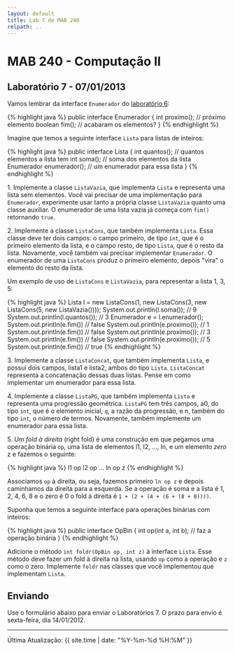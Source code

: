 ```yaml
---
layout: default
title: Lab 7 de MAB 240
relpath: ..
---
```


MAB 240 - Computação II
=======================

Laboratório 7 - 07/01/2013
--------------------------

Vamos lembrar da interface `Enumerador` do [laboratório 6](lab6.html):

{% highlight java %}
public interface Enumerador {
  int proximo();  // próximo elemento
  boolean fim();  // acabaram os elementos?
}
{% endhighlight %}

Imagine que temos a seguinte interface `Lista` para listas de inteiros:

{% highlight java %}
public interface Lista {
  int quantos();     // quantos elementos a lista tem
  int soma();        // soma dos elementos da lista
  Enumerador enumerador(); // um enumerador para essa lista
}
{% endhighlight %}

1\. Implemente a classe `ListaVazia`, que implementa `Lista` e representa uma lista sem elementos. Você vai
precisar de uma implementação para `Enumerador`, experimente usar tanto a própria classe
`ListaVazia` quanto uma classe auxiliar. O enumerador de uma lista vazia já começa com `fim()` retornando
`true`.

2\. Implemente a classe `ListaCons`, que também implementa `Lista`. Essa classe deve ter dois campos:
o campo primeiro, de tipo `int`, que é o primeiro elemento da lista, e o campo resto, de tipo `Lista`, 
que é o resto da lista. Novamente, você também vai precisar implementar `Enumerador`. O enumerador
de uma `ListaCons` produz o primeiro elemento, depois "vira" o elemento do resto da lista.

Um exemplo de uso de `ListaCons` e `ListaVazia`, para representar a lista 1, 3, 5:

{% highlight java %}
Lista l = new ListaCons(1, new ListaCons(3, new ListaCons(5, new ListaVazia())));
System.out.println(l.soma()); // 9
System.out.println(l.quantos()); // 3
Enumerador e = l.enumerador();
System.out.println(e.fim()) // false
System.out.println(e.proximo()); // 1
System.out.println(e.fim()) // false
System.out.println(e.proximo()); // 3
System.out.println(e.fim()) // false
System.out.println(e.proximo()); // 5
System.out.println(e.fim()) // true
{% endhighlight %}

3\. Implemente a classe `ListaConcat`, que também implementa `Lista`, e possui dois campos, lista1
e lista2, ambos do tipo `Lista`. `ListaConcat` representa a concatenação dessas duas listas. Pense
em como implementar um enumerador para essa lista.

4\. Implemente a classe `ListaPG`, que também implementa `Lista` e representa uma progressão geométrica.
`ListaPG` tem três campos, a0, do tipo `int`, que é o elemento inicial, `q`, a razão da progressão, e n, também
do tipo `int`, o número de termos. Novamente, também implemente um enumerador
para essa lista.

5\. Um *fold à direita* (right fold) é uma construção em que pegamos uma operação binária `op`, uma lista
de elementos l1, l2, ..., ln, e um elemento *zero* z e fazemos o seguinte:

{% highlight java %}
l1 op l2 op ... ln op z 
{% endhighlight %}

Associamos `op` à direita, ou seja, fazemos primeiro `ln op z` e depois caminhamos da direita para a
esquerda. Se a operação é soma e a lista é 1, 2, 4, 6, 8 e o zero é 0 o fold à direita é `1 + (2 + (4 + (6 + (8 + 0))))`.

Suponha que temos a seguinte interface para operações binárias com inteiros:

{% highlight java %}
public interface OpBin {
  int op(int a, int b);  // faz a operação binária
}
{% endhighlight %}

Adicione o método `int foldr(OpBin op, int z)` à interface `Lista`. Esse método deve fazer um fold à direita
na lista, usando `op` como a operação e `z` como o zero. Implemente `foldr` nas classes que você implementou
que implementam `Lista`.

Enviando
--------

Use o formulário abaixo para enviar o Laboratórios 7. O prazo para envio é sexta-feira, dia 14/01/2012.

<script type="text/javascript" src="http://form.jotformz.com/jsform/30063133820642">
// dummy
</script>

* * * * *

Última Atualização: {{ site.time | date: "%Y-%m-%d %H:%M" }}
